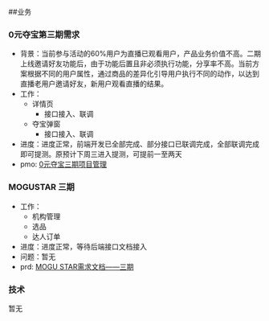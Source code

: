 ##业务

### 0元夺宝第三期需求
* 背景：当前参与活动的60%用户为直播已观看用户，产品业务价值不高。二期上线邀请好友功能后，由于功能后置且非必须执行功能，分享率不高。当前方案根据不同的用户属性，通过商品的差异化引导用户执行不同的动作，以达到直播老用户邀请好友，新用户观看直播的结果。
* 工作：
    * 详情页
        * 接口接入、联调
    * 夺宝弹窗
        * 接口接入、联调
* 进度：进度正常，前端开发已全部完成、部分接口已联调完成，全部联调完成即可提测。原预计下周三进入提测，可提前一至两天
* pmo: [0元夺宝三期项目管理](http://pmo.meili-inc.com/PMO/PM#home/MLUOB)


### MOGUSTAR 三期


* 工作：
    * 机构管理
    * 选品
    * 达人订单
* 进度：进度正常，等待后端接口文档接入
* 问题：暂无
* prd: [MOGU STAR需求文档——三期](http://wiki.mogujie.org/pages/viewpage.action?pageId=73108285)


### 技术

暂无

